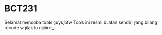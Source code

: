 # BCT231
Selamat mencoba tools  guys,btw Tools ini resmi buatan sendiri yang bilang recode w jitak lu njiiiirrr_-
